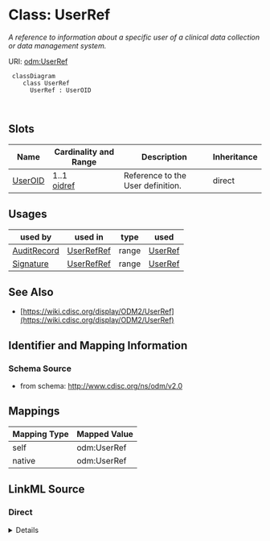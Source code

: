 # Class: UserRef


_A reference to information about a specific user of a clinical data collection or data management system._





URI: [odm:UserRef](http://www.cdisc.org/ns/odm/v2.0/UserRef)



```mermaid
 classDiagram
    class UserRef
      UserRef : UserOID
        
      
```




<!-- no inheritance hierarchy -->


## Slots

| Name | Cardinality and Range | Description | Inheritance |
| ---  | --- | --- | --- |
| [UserOID](UserOID.md) | 1..1 <br/> [oidref](oidref.md) | Reference to the User definition. | direct |





## Usages

| used by | used in | type | used |
| ---  | --- | --- | --- |
| [AuditRecord](AuditRecord.md) | [UserRefRef](UserRefRef.md) | range | [UserRef](UserRef.md) |
| [Signature](Signature.md) | [UserRefRef](UserRefRef.md) | range | [UserRef](UserRef.md) |






## See Also

* [https://wiki.cdisc.org/display/ODM2/UserRef](https://wiki.cdisc.org/display/ODM2/UserRef)

## Identifier and Mapping Information







### Schema Source


* from schema: http://www.cdisc.org/ns/odm/v2.0





## Mappings

| Mapping Type | Mapped Value |
| ---  | ---  |
| self | odm:UserRef |
| native | odm:UserRef |





## LinkML Source

<!-- TODO: investigate https://stackoverflow.com/questions/37606292/how-to-create-tabbed-code-blocks-in-mkdocs-or-sphinx -->

### Direct

<details>
```yaml
name: UserRef
description: A reference to information about a specific user of a clinical data collection
  or data management system.
from_schema: http://www.cdisc.org/ns/odm/v2.0
see_also:
- https://wiki.cdisc.org/display/ODM2/UserRef
slots:
- UserOID
slot_usage:
  UserOID:
    name: UserOID
    description: Reference to the User definition.
    comments:
    - 'Required

      Must match the OID attribute of an AdminData/User element. If used within a
      ClinicalData element, the ClinicalData StudyOID attribute must match the StudyOID
      attribute in the the AdminData element.'
    domain_of:
    - InvestigatorRef
    - UserRef
    range: oidref
    required: true
class_uri: odm:UserRef

```
</details>

### Induced

<details>
```yaml
name: UserRef
description: A reference to information about a specific user of a clinical data collection
  or data management system.
from_schema: http://www.cdisc.org/ns/odm/v2.0
see_also:
- https://wiki.cdisc.org/display/ODM2/UserRef
slot_usage:
  UserOID:
    name: UserOID
    description: Reference to the User definition.
    comments:
    - 'Required

      Must match the OID attribute of an AdminData/User element. If used within a
      ClinicalData element, the ClinicalData StudyOID attribute must match the StudyOID
      attribute in the the AdminData element.'
    domain_of:
    - InvestigatorRef
    - UserRef
    range: oidref
    required: true
attributes:
  UserOID:
    name: UserOID
    description: Reference to the User definition.
    comments:
    - 'Required

      Must match the OID attribute of an AdminData/User element. If used within a
      ClinicalData element, the ClinicalData StudyOID attribute must match the StudyOID
      attribute in the the AdminData element.'
    from_schema: http://www.cdisc.org/ns/odm/v2.0
    rank: 1000
    alias: UserOID
    owner: UserRef
    domain_of:
    - InvestigatorRef
    - UserRef
    range: oidref
    required: true
class_uri: odm:UserRef

```
</details>